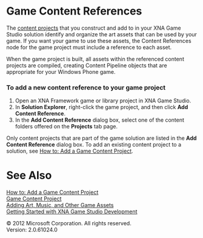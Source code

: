 ﻿

# Game Content References

The [content projects](UsingXNA_GameContentProjects.md) that you construct and add to in your XNA Game Studio solution identify and organize the art assets that can be used by your game. If you want your game to use these assets, the Content References node for the game project must include a reference to each asset.

When the game project is built, all assets within the referenced content projects are compiled, creating Content Pipeline objects that are appropriate for your Windows Phone game.

### To add a new content reference to your game project

1.  Open an XNA Framework game or library project in XNA Game Studio.
2.  In **Solution Explorer**, right-click the game project, and then click **Add Content Reference**.
3.  In the **Add Content Reference** dialog box, select one of the content folders offered on the **Projects** tab page.

Only content projects that are part of the game solution are listed in the **Add Content Reference** dialog box. To add an existing content project to a solution, see [How to: Add a Game Content Project](UsingXNA_GameContent_Add.md).

# See Also

[How to: Add a Game Content Project](UsingXNA_GameContent_Add.md)  
[Game Content Project](UsingXNA_GameContentProjects.md)  
[Adding Art, Music, and Other Game Assets](UsingXNA_GameContent_Overviews.md)  
[Getting Started with XNA Game Studio Development](Getting_Started.md)  

© 2012 Microsoft Corporation. All rights reserved.  
Version: 2.0.61024.0